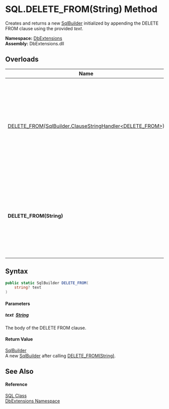 SQL.DELETE_FROM(String) Method
==============================
Creates and returns a new [SqlBuilder][1] initialized by appending the DELETE FROM clause using the provided *text*.
  
**Namespace:** [DbExtensions][2]  
**Assembly:** DbExtensions.dll

Overloads
---------

| Name                                                             | Description                                                                                                                                 |
| ---------------------------------------------------------------- | ------------------------------------------------------------------------------------------------------------------------------------------- |
| [DELETE_FROM(SqlBuilder.ClauseStringHandler&lt;DELETE_FROM>)][3] | Creates and returns a new [SqlBuilder][1] initialized by appending the DELETE FROM clause using the provided string interpolated *handler*. |
| **DELETE_FROM(String)**                                          | Creates and returns a new [SqlBuilder][1] initialized by appending the DELETE FROM clause using the provided *text*.                        |


Syntax
------

```csharp
public static SqlBuilder DELETE_FROM(
	string? text
)
```

#### Parameters

##### *text*  [String][4]
The body of the DELETE FROM clause.

#### Return Value
[SqlBuilder][1]  
 A new [SqlBuilder][1] after calling [DELETE_FROM(String)][5].

See Also
--------

#### Reference
[SQL Class][6]  
[DbExtensions Namespace][2]  

[1]: ../SqlBuilder/README.md
[2]: ../README.md
[3]: DELETE_FROM.md
[4]: https://learn.microsoft.com/dotnet/api/system.string
[5]: ../SqlBuilder/DELETE_FROM_1.md
[6]: README.md